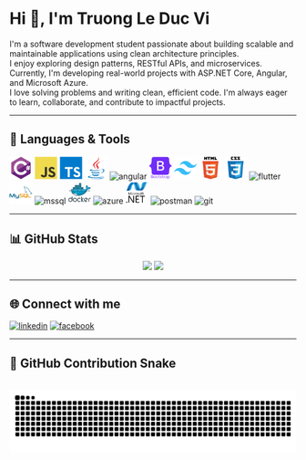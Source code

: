 <h1>Hi 👋, I'm Truong Le Duc Vi</h1>

<p>
  I'm a software development student passionate about building scalable and maintainable applications using clean architecture principles.<br />
  I enjoy exploring design patterns, RESTful APIs, and microservices. Currently, I'm developing real-world projects with ASP.NET Core, Angular, and Microsoft Azure.<br />
  I love solving problems and writing clean, efficient code. I'm always eager to learn, collaborate, and contribute to impactful projects.
</p>

---

<h2>🚀 Languages & Tools</h2>

<p>
  <img src="https://raw.githubusercontent.com/devicons/devicon/master/icons/csharp/csharp-original.svg" alt="csharp" width="40" height="40"/>
  <img src="https://raw.githubusercontent.com/devicons/devicon/master/icons/javascript/javascript-original.svg" alt="javascript" width="40" height="40"/>
  <img src="https://raw.githubusercontent.com/devicons/devicon/master/icons/typescript/typescript-original.svg" alt="typescript" width="40" height="40"/>
  <img src="https://raw.githubusercontent.com/devicons/devicon/master/icons/java/java-original.svg" alt="java" width="40" height="40"/>
  <img src="https://angular.io/assets/images/logos/angular/angular.svg" alt="angular" width="40" height="40"/>
  <img src="https://raw.githubusercontent.com/devicons/devicon/master/icons/bootstrap/bootstrap-plain-wordmark.svg" alt="bootstrap" width="40" height="40"/>
  <img src="https://raw.githubusercontent.com/devicons/devicon/master/icons/tailwindcss/tailwindcss-plain.svg" alt="tailwind" width="40" height="40"/>
  <img src="https://raw.githubusercontent.com/devicons/devicon/master/icons/html5/html5-original-wordmark.svg" alt="html5" width="40" height="40"/>
  <img src="https://raw.githubusercontent.com/devicons/devicon/master/icons/css3/css3-original-wordmark.svg" alt="css3" width="40" height="40"/>
  <img src="https://www.vectorlogo.zone/logos/flutterio/flutterio-icon.svg" alt="flutter" width="40" height="40"/>
  <img src="https://raw.githubusercontent.com/devicons/devicon/master/icons/mysql/mysql-original-wordmark.svg" alt="mysql" width="40" height="40"/>
  <img src="https://www.svgrepo.com/show/303229/microsoft-sql-server-logo.svg" alt="mssql" width="40" height="40"/>
  <img src="https://raw.githubusercontent.com/devicons/devicon/master/icons/docker/docker-original-wordmark.svg" alt="docker" width="40" height="40"/>
  <img src="https://www.vectorlogo.zone/logos/microsoft_azure/microsoft_azure-icon.svg" alt="azure" width="40" height="40"/>
  <img src="https://raw.githubusercontent.com/devicons/devicon/master/icons/dot-net/dot-net-original-wordmark.svg" alt="dotnet" width="40" height="40"/>
  <img src="https://www.vectorlogo.zone/logos/getpostman/getpostman-icon.svg" alt="postman" width="40" height="40"/>
  <img src="https://www.vectorlogo.zone/logos/git-scm/git-scm-icon.svg" alt="git" width="40" height="40"/>
</p>

---

<h2>📊 GitHub Stats</h2>

<div align="center">
  <img src="https://github-readme-stats.vercel.app/api?username=vixtruong&show_icons=true&theme=dracula&include_all_commits=true&count_private=true" height="150" />
  <img src="https://github-readme-stats.vercel.app/api/top-langs?username=vixtruong&layout=compact&theme=dracula&langs_count=6" height="150" />
</div>

---

<h2>🌐 Connect with me</h2>

<p><a target="_blank" href="https://www.linkedin.com/in/https://www.linkedin.com/in/vixtruong/" style="display: inline-block;"><img src="https://img.shields.io/badge/linkedin-logo?style=for-the-badge&logo=linkedin&logoColor=white&color=%230a77b6" alt="linkedin" /></a>
<a target="_blank" href="https://www.facebook.com/https://www.facebook.com/ducvi.truong.1001/" style="display: inline-block;"><img src="https://img.shields.io/badge/facebook-logo?style=for-the-badge&logo=facebook&logoColor=white&color=%230866ff" alt="facebook" /></a></p>

---

<h2>🐍 GitHub Contribution Snake</h2>

<br clear="both">

<img src="https://raw.githubusercontent.com/vixtruong/vixtruong/output/snake.svg" alt="Snake animation" />

